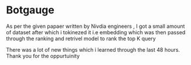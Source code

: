 # Botgauge

As per the given papaer written by Nivdia engineers , I got a small amount of dataset after which i tokinezed it i.e embedding which was then passed through the ranking and retrivel model to rank the top K query

There was a lot of new things which i learned through the last 48 hours. Thank you for the oppurtuinity
